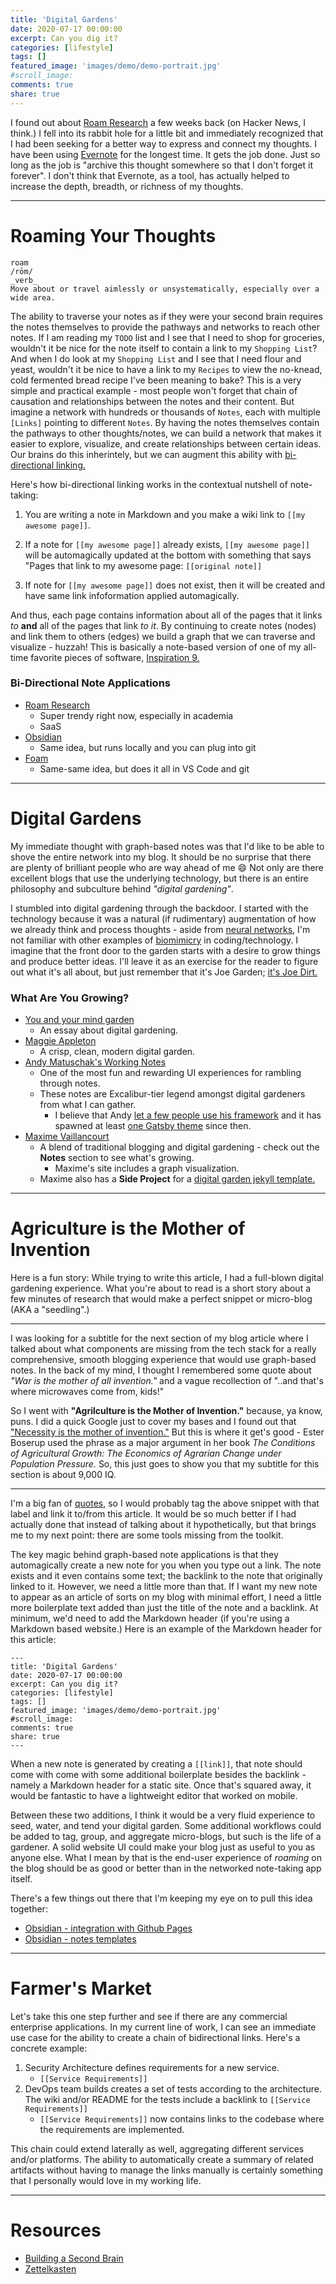 ```yaml
---
title: 'Digital Gardens'
date: 2020-07-17 00:00:00
excerpt: Can you dig it?
categories: [lifestyle]
tags: []
featured_image: 'images/demo/demo-portrait.jpg'
#scroll_image:
comments: true
share: true
---
```


I found out about [Roam Research](https://roamresearch.com/) a few weeks back (on Hacker News, I think.) I fell into its rabbit hole for a little bit and immediately recognized that I had been seeking for a better way to express and connect my thoughts. I have been using [Evernote](https://evernote.com/) for the longest time. It gets the job done. Just so long as the job is "archive this thought somewhere so that I don't forget it forever". I don't think that Evernote, as a tool, has actually helped to increase the depth, breadth, or richness of my thoughts.  

---
# Roaming Your Thoughts

```
roam      
/rōm/    
_verb_  
Move about or travel aimlessly or unsystematically, especially over a wide area.
```
The ability to traverse your notes as if they were your second brain requires the notes themselves to provide the pathways and networks to reach other notes. If I am reading my `TODO` list and I see that I need to shop for groceries, wouldn't it be nice for the note itself to contain a link to my `Shopping List`? And when I do look at my `Shopping List` and I see that I need flour and yeast, wouldn't it be nice to have a link to my `Recipes` to view the no-knead, cold fermented bread recipe I've been meaning to bake? This is a very simple and practical example - most people won't forget that chain of causation and relationships between the notes and their content. But imagine a network with hundreds or thousands of `Notes`, each with multiple `[Links]` pointing to different `Notes`. By having the notes themselves contain the pathways to other thoughts/notes, we can build a network that makes it easier to explore, visualize, and create relationships between certain ideas. Our brains do this inherintely, but we can augment this ability with [bi-directional linking.](https://maggieappleton.com/bidirectionals)

Here's how bi-directional linking works in the contextual nutshell of note-taking:  

1. You are writing a note in Markdown and you make a wiki link to `[[my awesome page]]`.  

2. If a note for `[[my awesome page]]` already exists, `[[my awesome page]]` will be automagically updated at the bottom with something that says "Pages that link to my awesome page: `[[original note]]`  

3. If note for `[[my awesome page]]` does not exist, then it will be created and have same link infoformation applied automagically.  

    
And thus, each page contains information about all of the pages that it links _to_ __and__ all of the pages that link *to it*. By continuing to create notes (nodes) and link them to others (edges) we build a graph that we can traverse and visualize - huzzah! This is basically a note-based version of one of my all-time favorite pieces of software, [Inspiration 9.](https://www.inspiration-at.com/)

### Bi-Directional Note Applications

- [Roam Research](https://roamresearch.com/)
    - Super trendy right now, especially in academia
    - SaaS
- [Obsidian](https://obsidian.md/)
    - Same idea, but runs locally and you can plug into git 
- [Foam](https://github.com/foambubble/foam)
    - Same-same idea, but does it all in VS Code and git

---
# Digital Gardens

My immediate thought with graph-based notes was that I'd like to be able to shove the entire network into my blog. It should be no surprise that there are plenty of brilliant people who are way ahead of me 😄 Not only are there excellent blogs that use the underlying technology, but there is an entire philosophy and subculture behind _"digital gardening"_.

I stumbled into digital gardening through the backdoor. I started with the technology because it was a natural (if rudimentary) augmentation of how we already think and process thoughts - aside from [neural networks](https://en.wikipedia.org/wiki/Artificial_neural_network), I'm not familiar with other examples of [biomimicry](https://biomimicry.org/what-is-biomimicry/) in coding/technology. I imagine that the front door to the garden starts with a desire to grow things and produce better ideas. I'll leave it as an exercise for the reader to figure out what it's all about, but just remember that it's Joe Garden; [it's Joe Dirt. ](https://www.youtube.com/watch?v=FvP7nZQs-nA)

### What Are You Growing? 

+ [You and your mind garden](https://nesslabs.com/mind-garden)
  + An essay about digital gardening.
+ [Maggie Appleton](https://maggieappleton.com/garden/)
  + A crisp, clean, modern digital garden.
+ [Andy Matuschak's Working Notes](https://notes.andymatuschak.org/About_these_notes)
  + One of the most fun and rewarding UI experiences for rambling through notes.
  + These notes are Excalibur-tier legend amongst digital gardeners from what I can gather.
    + I believe that Andy [let a few people use his framework](https://notes.mxstbr.com/About_these_notes) and it has spawned at least [one Gatsby theme](https://github.com/aravindballa/gatsby-theme-andy) since then.
+ [Maxime Vaillancourt](https://maximevaillancourt.com/)
  + A blend of traditional blogging and digital gardening - check out the **Notes** section to see what's growing.
    + Maxime's site includes a graph visualization. 
  + Maxime also has a **Side Project** for a [digital garden jekyll template.](https://github.com/maximevaillancourt/digital-garden-jekyll-template)  


---

# Agriculture is the Mother of Invention

Here is a fun story: While trying to write this article, I had a full-blown digital gardening experience. What you're about to read is a short story about a few minutes of research that would make a perfect snippet or micro-blog (AKA a "seedling".)

---
I was looking for a subtitle for the next section of my blog article where I talked about what components are missing from the tech stack for a really comprehensive, smooth blogging experience that would use graph-based notes. In the back of my mind, I thought I remembered some quote about _"War is the mother of all invention."_ and a vague recollection of "..and that's where microwaves come from, kids!"

So I went with **"Agrilculture is the Mother of Invention."** because, ya know, puns. I did a quick Google just to cover my bases and I found out that ["Necessity is the mother of invention."](https://en.wikipedia.org/wiki/Necessity_is_the_mother_of_invention) But this is where it get's good - Ester Boserup used the phrase as a major argument in her book _The Conditions of Agricultural Growth: The Economics of Agrarian Change under Population Pressure._ So, this just goes to show you that my subtitle for this section is about 9,000 IQ. 

---

I'm a big fan of [quotes](https://www.goodreads.com/quotes/7502834-i-shall-pass-this-way-but-once-any-good-that), so I would probably tag the above snippet with that label and link it to/from this article. It would be so much better if I had actually done that instead of talking about it hypothetically, but that brings me to my next point: there are some tools missing from the toolkit.

The key magic behind graph-based note applications is that they automagically create a new note for you when you type out a link. The note exists and it even contains some text; the backlink to the note that originally linked to it. However, we need a little more than that. If I want my new note to appear as an article of sorts on my blog with minimal effort, I need a little more boilerplate text added than just the title of the note and a backlink. At minimum, we'd need to add the Markdown header (if you're using a Markdown based website.) Here is an example of the Markdown header for this article:

```
---
title: 'Digital Gardens'
date: 2020-07-17 00:00:00
excerpt: Can you dig it?
categories: [lifestyle]
tags: []
featured_image: 'images/demo/demo-portrait.jpg'
#scroll_image:
comments: true
share: true
---
```

When a new note is generated by creating a `[[link]]`, that note should come with come with some additional boilerplate besides the backlink - namely a Markdown header for a static site. Once that's squared away, it would be fantastic to have a lightweight editor that worked on mobile.  

Between these two additions, I think it would be a very fluid experience to seed, water, and tend your digital garden. Some additional workflows could be added to tag, group, and aggregate micro-blogs, but such is the life of a gardener. A solid website UI could make your blog just as useful to you as anyone else. What I mean by that is the end-user experience of _roaming_ on the blog should be as good or better than in the networked note-taking app itself.  

There's a few things out there that I'm keeping my eye on to pull this idea together:

- [Obsidian - integration with Github Pages](https://forum.obsidian.md/t/publish-to-web-e-g-via-github-pages/2060)
- [Obsidian - notes templates](https://forum.obsidian.md/t/templates-for-new-notes/322)  

---
# Farmer's Market  

Let's take this one step further and see if there are any commercial enterprise applications. In my current line of work, I can see an immediate use case for the ability to create a chain of bidirectional links. Here's a concrete example: 

1. Security Architecture defines requirements for a new service.
   - `[[Service Requirements]]`
2. DevOps team builds creates a set of tests according to the architecture. The wiki and/or README for the tests include a backlink to `[[Service Requirements]]`
   - `[[Service Requirements]]` now contains links to the codebase where the requirements are implemented.

This chain could extend laterally as well, aggregating different services and/or platforms. The ability to automatically create a summary of related artifacts without having to manage the links manually is certainly something that I personally would love in my working life.  

--- 

# Resources

- [Building a Second Brain](https://www.buildingasecondbrain.com/)
- [Zettelkasten](https://en.wikipedia.org/wiki/Zettelkasten)




